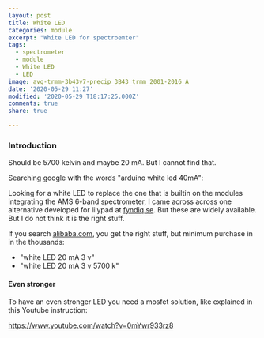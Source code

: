 ```yaml
---
layout: post
title: White LED
categories: module
excerpt: "White LED for spectroemter"
tags:
  - spectrometer
  - module
  - White LED
  - LED
image: avg-trmm-3b43v7-precip_3B43_trmm_2001-2016_A
date: '2020-05-29 11:27'
modified: '2020-05-29 T18:17:25.000Z'
comments: true
share: true

---
```


### Introduction

Should be 5700 kelvin and maybe 20 mA. But I cannot find that.

Searching google with the words "arduino white led 40mA":

Looking for a white LED to replace the one that is builtin on the modules integrating the AMS 6-band spectrometer, I came across across one alternative developed for lilypad at [fyndiq.se](https://fyndiq.se/product/42078820-5pcs-3v-5v-40ma-mini-lilypad-led-smd/?utm_source=shopello_se&utm_medium=cpo&utm_campaign=google%20shopping%20ads&utm_term=installationsmaterial-477&utm_content=CjwKCAjw5cL2BRASEiwAENqAPqrW_ImE_nvzK6-VsUR1KlkAHRSP48AZyok-XnONrZGKEhsDIsUzhxoCpzMQAvD_BwE). But these are widely available. But I do not think it is the right stuff.

If you search [alibaba.com](#), you get the right stuff, but minimum purchase in in the thousands:

- "white LED 20 mA 3 v"
- "white LED 20 mA 3 v 5700 k"

#### Even stronger

To have an even stronger LED you need a mosfet solution, like explained in this Youtube instruction:

https://www.youtube.com/watch?v=0mYwr933rz8
